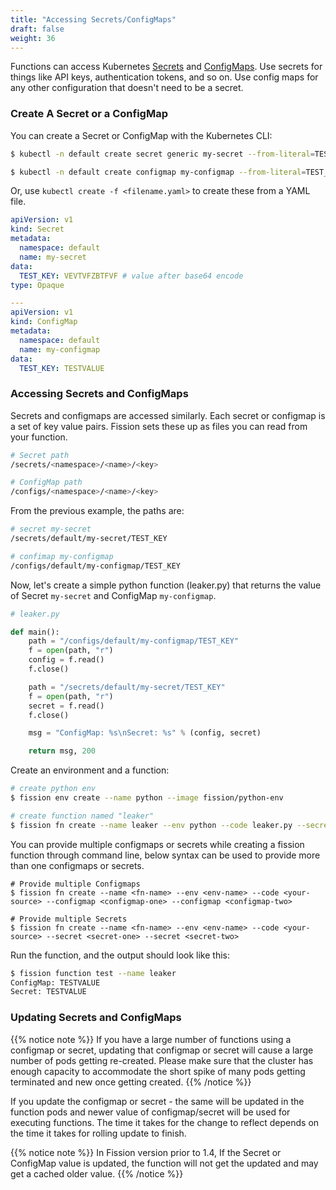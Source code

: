 ```yaml
---
title: "Accessing Secrets/ConfigMaps"
draft: false
weight: 36
---
```


Functions can access Kubernetes [Secrets](https://kubernetes.io/docs/concepts/configuration/secret/) and [ConfigMaps](https://kubernetes.io/docs/concepts/storage/volumes/#configmap). Use secrets for things like API keys, authentication tokens, and so on. Use config maps for any other configuration that doesn't need to be a
secret.

### Create A Secret or a ConfigMap

You can create a Secret or ConfigMap with the Kubernetes CLI:

```bash
$ kubectl -n default create secret generic my-secret --from-literal=TEST_KEY="TESTVALUE"

$ kubectl -n default create configmap my-configmap --from-literal=TEST_KEY="TESTVALUE"
```

Or, use `kubectl create -f <filename.yaml>` to create these from a YAML file.

```yaml
apiVersion: v1
kind: Secret
metadata:
  namespace: default
  name: my-secret
data:
  TEST_KEY: VEVTVFZBTFVF # value after base64 encode
type: Opaque

---
apiVersion: v1
kind: ConfigMap
metadata:
  namespace: default
  name: my-configmap
data:
  TEST_KEY: TESTVALUE
```

### Accessing Secrets and ConfigMaps

Secrets and configmaps are accessed similarly.  Each secret or
configmap is a set of key value pairs. Fission sets these up as files
you can read from your function.

```bash
# Secret path
/secrets/<namespace>/<name>/<key>

# ConfigMap path
/configs/<namespace>/<name>/<key>
```

From the previous example, the paths are:

```bash
# secret my-secret
/secrets/default/my-secret/TEST_KEY

# confimap my-configmap
/configs/default/my-configmap/TEST_KEY
```

Now, let's create a simple python function (leaker.py) that returns
the value of Secret `my-secret` and ConfigMap `my-configmap`.

```python
# leaker.py

def main():
    path = "/configs/default/my-configmap/TEST_KEY"
    f = open(path, "r")
    config = f.read()
    f.close()

    path = "/secrets/default/my-secret/TEST_KEY"
    f = open(path, "r")
    secret = f.read()
    f.close()

    msg = "ConfigMap: %s\nSecret: %s" % (config, secret)

    return msg, 200
```


Create an environment and a function:

```bash
# create python env
$ fission env create --name python --image fission/python-env

# create function named "leaker"
$ fission fn create --name leaker --env python --code leaker.py --secret my-secret --configmap my-configmap
```
You can provide multiple configmaps or secrets while creating a fission function through command line, below syntax can be used to provide more than one configmaps or secrets.
```
# Provide multiple Configmaps
$ fission fn create --name <fn-name> --env <env-name> --code <your-source> --configmap <configmap-one> --configmap <configmap-two>

# Provide multiple Secrets
$ fission fn create --name <fn-name> --env <env-name> --code <your-source> --secret <secret-one> --secret <secret-two>
```

Run the function, and the output should look like this:

```bash
$ fission function test --name leaker
ConfigMap: TESTVALUE
Secret: TESTVALUE
```

### Updating Secrets and ConfigMaps

{{% notice note %}}
If you have a large number of functions using a configmap or secret, updating that configmap or secret will cause a large number of pods getting re-created. Please make sure that the cluster has enough capacity to accommodate the short spike of many pods getting terminated and new once getting created.
{{% /notice %}}


If you update the configmap or secret - the same will be updated in the function pods and newer value of configmap/secret will be used for executing functions. The time it takes for the change to reflect depends on the time it takes for rolling update to finish.


{{% notice note %}}
In Fission version prior to 1.4, If the Secret or ConfigMap value is updated, the function will not get the updated and may get a cached older value.
{{% /notice %}}


